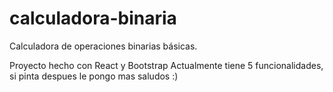 # calculadora-binaria
Calculadora de operaciones binarias básicas.

Proyecto hecho con React y Bootstrap
Actualmente tiene 5 funcionalidades, si pinta despues le pongo mas
saludos :)
